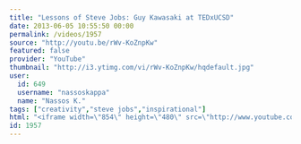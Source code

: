 ```yaml
---
title: "Lessons of Steve Jobs: Guy Kawasaki at TEDxUCSD"
date: 2013-06-05 10:55:50 00:00
permalink: /videos/1957
source: "http://youtu.be/rWv-KoZnpKw"
featured: false
provider: "YouTube"
thumbnail: "http://i3.ytimg.com/vi/rWv-KoZnpKw/hqdefault.jpg"
user:
  id: 649
  username: "nassoskappa"
  name: "Nassos K."
tags: ["creativity","steve jobs","inspirational"]
html: "<iframe width=\"854\" height=\"480\" src=\"http://www.youtube.com/embed/rWv-KoZnpKw?wmode=transparent&feature=oembed\" frameborder=\"0\" allowfullscreen></iframe>"
id: 1957
---
```



